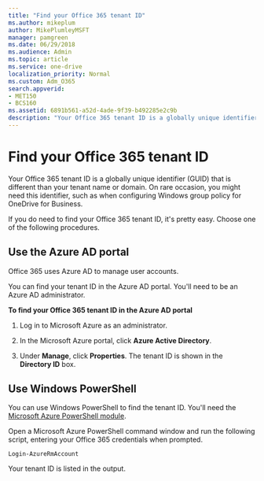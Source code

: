 ```yaml
---
title: "Find your Office 365 tenant ID"
ms.author: mikeplum
author: MikePlumleyMSFT
manager: pamgreen
ms.date: 06/29/2018
ms.audience: Admin
ms.topic: article
ms.service: one-drive
localization_priority: Normal
ms.custom: Adm_O365
search.appverid:
- MET150
- BCS160
ms.assetid: 6891b561-a52d-4ade-9f39-b492285e2c9b
description: "Your Office 365 tenant ID is a globally unique identifier (GUID) that is different than your tenant name or domain. On rare occasion, you might need this identifier, such as when configuring Windows group policy for OneDrive for Business."
---
```


# Find your Office 365 tenant ID

Your Office 365 tenant ID is a globally unique identifier (GUID) that is different than your tenant name or domain. On rare occasion, you might need this identifier, such as when configuring Windows group policy for OneDrive for Business.
  
If you do need to find your Office 365 tenant ID, it's pretty easy. Choose one of the following procedures.
  
## Use the Azure AD portal
  
Office 365 uses Azure AD to manage user accounts.
  
You can find your tenant ID in the Azure AD portal. You'll need to be an Azure AD administrator.
  
 **To find your Office 365 tenant ID in the Azure AD portal**
  
1. Log in to Microsoft Azure as an administrator.
    
2. In the Microsoft Azure portal, click **Azure Active Directory**.
    
3. Under **Manage**, click **Properties**. The tenant ID is shown in the **Directory ID** box. 
    
## Use Windows PowerShell
  
You can use Windows PowerShell to find the tenant ID. You'll need the [Microsoft Azure PowerShell module](https://go.microsoft.com/fwlink/p/?LinkId=717444).
  
Open a Microsoft Azure PowerShell command window and run the following script, entering your Office 365 credentials when prompted.
  
```
Login-AzureRmAccount
```

Your tenant ID is listed in the output.
  

